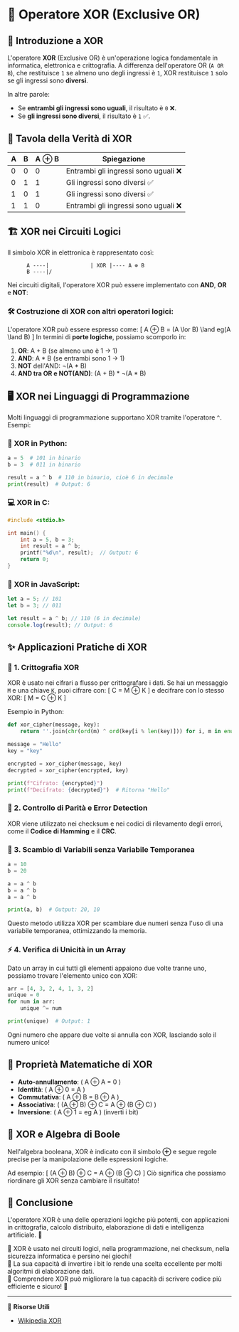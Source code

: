 # 🔐 Operatore XOR (Exclusive OR)

## 🧐 Introduzione a XOR
L'operatore **XOR** (Exclusive OR) è un'operazione logica fondamentale in informatica, elettronica e crittografia. A differenza dell'operatore OR (`A OR B`), che restituisce `1` se almeno uno degli ingressi è `1`, XOR restituisce `1` solo se gli ingressi sono **diversi**.

In altre parole:
- Se **entrambi gli ingressi sono uguali**, il risultato è `0` ❌.
- Se **gli ingressi sono diversi**, il risultato è `1` ✅.

## 📜 Tavola della Verità di XOR
| A | B | A ⊕ B | Spiegazione |
|---|---|------|-------------|
| 0 | 0 |  0   | Entrambi gli ingressi sono uguali ❌ |
| 0 | 1 |  1   | Gli ingressi sono diversi ✅ |
| 1 | 0 |  1   | Gli ingressi sono diversi ✅ |
| 1 | 1 |  0   | Entrambi gli ingressi sono uguali ❌ |

## 🏗️ XOR nei Circuiti Logici
Il simbolo XOR in elettronica è rappresentato così:

```
      A ----|             | XOR |---- A ⊕ B
      B ----|/
```

Nei circuiti digitali, l'operatore XOR può essere implementato con **AND**, **OR** e **NOT**:

### 🛠 Costruzione di XOR con altri operatori logici:
L'operatore XOR può essere espresso come:
\[
A ⊕ B = (A \lor B) \land 
eg(A \land B)
\]
In termini di **porte logiche**, possiamo scomporlo in:

1. **OR**: A + B (se almeno uno è 1 → 1)
2. **AND**: A * B (se entrambi sono 1 → 1)
3. **NOT** dell'AND: ¬(A * B)
4. **AND tra OR e NOT(AND)**: (A + B) * ¬(A * B)

## 🖥️ XOR nei Linguaggi di Programmazione
Molti linguaggi di programmazione supportano XOR tramite l'operatore `^`. Esempi:

### 🐍 XOR in Python:
```python
a = 5  # 101 in binario
b = 3  # 011 in binario

result = a ^ b  # 110 in binario, cioè 6 in decimale
print(result)  # Output: 6
```

### 💻 XOR in C:
```c
#include <stdio.h>

int main() {
    int a = 5, b = 3;
    int result = a ^ b;
    printf("%d\n", result);  // Output: 6
    return 0;
}
```

### 🚀 XOR in JavaScript:
```javascript
let a = 5; // 101
let b = 3; // 011

let result = a ^ b; // 110 (6 in decimale)
console.log(result); // Output: 6
```

## ✨ Applicazioni Pratiche di XOR

### 🔐 1. Crittografia XOR
XOR è usato nei cifrari a flusso per crittografare i dati. Se hai un messaggio `M` e una chiave `K`, puoi cifrare con:
\[
C = M ⊕ K
\]
e decifrare con lo stesso XOR:
\[
M = C ⊕ K
\]

Esempio in Python:
```python
def xor_cipher(message, key):
    return ''.join(chr(ord(m) ^ ord(key[i % len(key)])) for i, m in enumerate(message))

message = "Hello"
key = "key"

encrypted = xor_cipher(message, key)
decrypted = xor_cipher(encrypted, key)

print(f"Cifrato: {encrypted}")
print(f"Decifrato: {decrypted}")  # Ritorna "Hello"
```

### 📡 2. Controllo di Parità e Error Detection
XOR viene utilizzato nei checksum e nei codici di rilevamento degli errori, come il **Codice di Hamming** e il **CRC**.

### 🔄 3. Scambio di Variabili senza Variabile Temporanea
```python
a = 10
b = 20

a = a ^ b
b = a ^ b
a = a ^ b

print(a, b)  # Output: 20, 10
```
Questo metodo utilizza XOR per scambiare due numeri senza l'uso di una variabile temporanea, ottimizzando la memoria.

### ⚡ 4. Verifica di Unicità in un Array
Dato un array in cui tutti gli elementi appaiono due volte tranne uno, possiamo trovare l'elemento unico con XOR:
```python
arr = [4, 3, 2, 4, 1, 3, 2]
unique = 0
for num in arr:
    unique ^= num

print(unique)  # Output: 1
```
Ogni numero che appare due volte si annulla con XOR, lasciando solo il numero unico!

## 🔎 Proprietà Matematiche di XOR
- **Auto-annullamento**: \( A ⊕ A = 0 \)  
- **Identità**: \( A ⊕ 0 = A \)  
- **Commutativa**: \( A ⊕ B = B ⊕ A \)  
- **Associativa**: \( (A ⊕ B) ⊕ C = A ⊕ (B ⊕ C) \)  
- **Inversione**: \( A ⊕ 1 = 
eg A \) (inverti i bit)

## 🧠 XOR e Algebra di Boole
Nell'algebra booleana, XOR è indicato con il simbolo **⊕** e segue regole precise per la manipolazione delle espressioni logiche.

Ad esempio:
\[
(A ⊕ B) ⊕ C = A ⊕ (B ⊕ C)
\]
Ciò significa che possiamo riordinare gli XOR senza cambiare il risultato!

## 📌 Conclusione
L'operatore XOR è una delle operazioni logiche più potenti, con applicazioni in crittografia, calcolo distribuito, elaborazione di dati e intelligenza artificiale. 🎯

🔹 XOR è usato nei circuiti logici, nella programmazione, nei checksum, nella sicurezza informatica e persino nei giochi!  
🔹 La sua capacità di invertire i bit lo rende una scelta eccellente per molti algoritmi di elaborazione dati.  
🔹 Comprendere XOR può migliorare la tua capacità di scrivere codice più efficiente e sicuro! 🚀

---

🔗 **Risorse Utili**
- [Wikipedia XOR](https://en.wikipedia.org/wiki/Exclusive_or)